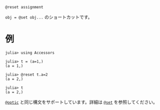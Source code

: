 ```
@reset assignment
```

`obj = @set obj...` のショートカットです。

# 例

```jldoctest
julia> using Accessors

julia> t = (a=1,)
(a = 1,)

julia> @reset t.a=2
(a = 2,)

julia> t
(a = 2,)
```

[`@optic`](@ref) と同じ構文をサポートしています。詳細は [`@set`](@ref) を参照してください。
